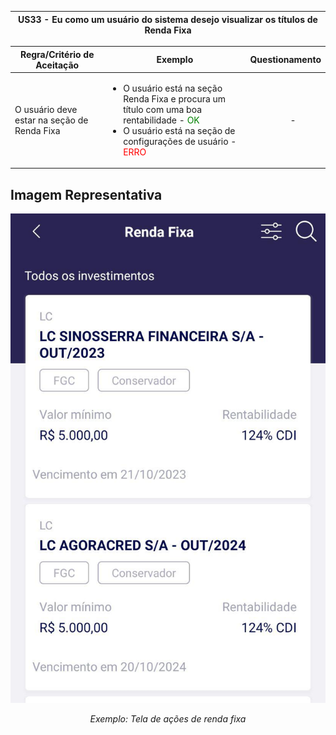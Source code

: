 <table>
    <thead>
        <tr>
            <th colspan="2" rowspan="2"> US33 - Eu como um usuário do sistema desejo visualizar os títulos de Renda Fixa</th>
        </tr>        
    </thead>
</table>

<table>
    <thead>
        <tr>
            <th>Regra/Critério de Aceitação</th>
            <th>Exemplo</th>
            <th>Questionamento</th>
        </tr>        
    </thead>
    <tbody>
        <tr>
            <td>O usuário deve estar na seção de Renda Fixa</td>
            <td>
                <ul>
                    <li>O usuário está na seção Renda Fixa e procura um título com uma boa rentabilidade - <span style="color:green">OK</span></li>
                    <li> O usuário está na seção de configurações de usuário - <span style="color:red">ERRO</span></li>
                </ul>
            </td>
            <td>
                <ul>
                    <p align="center">-</p>
                </ul>
            </td>
        </tr>
    </tbody>
</table>

## **Imagem Representativa**
![US01](../../../img/rfi.jpg)
<p align="center"><i>Exemplo: Tela de ações de renda fixa</i></p>